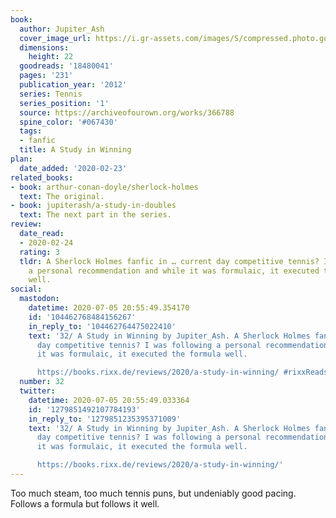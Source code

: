 ```yaml
---
book:
  author: Jupiter_Ash
  cover_image_url: https://i.gr-assets.com/images/S/compressed.photo.goodreads.com/books/1378844687l/18480041._SX98_.jpg
  dimensions:
    height: 22
  goodreads: '18480041'
  pages: '231'
  publication_year: '2012'
  series: Tennis
  series_position: '1'
  source: https://archiveofourown.org/works/366788
  spine_color: '#067430'
  tags:
  - fanfic
  title: A Study in Winning
plan:
  date_added: '2020-02-23'
related_books:
- book: arthur-conan-doyle/sherlock-holmes
  text: The original.
- book: jupiterash/a-study-in-doubles
  text: The next part in the series.
review:
  date_read:
  - 2020-02-24
  rating: 3
  tldr: A Sherlock Holmes fanfic in … current day competitive tennis? I was following
    a personal recommendation and while it was formulaic, it executed the formula
    well.
social:
  mastodon:
    datetime: 2020-07-05 20:55:49.354170
    id: '104462768484156267'
    in_reply_to: '104462764475022410'
    text: '32/ A Study in Winning by Jupiter_Ash. A Sherlock Holmes fanfic in … current
      day competitive tennis? I was following a personal recommendation and while
      it was formulaic, it executed the formula well.

      https://books.rixx.de/reviews/2020/a-study-in-winning/ #rixxReads'
  number: 32
  twitter:
    datetime: 2020-07-05 20:55:49.033364
    id: '1279851492107784193'
    in_reply_to: '1279851235395371009'
    text: '32/ A Study in Winning by Jupiter_Ash. A Sherlock Holmes fanfic in … current
      day competitive tennis? I was following a personal recommendation and while
      it was formulaic, it executed the formula well.

      https://books.rixx.de/reviews/2020/a-study-in-winning/'
---
```


Too much steam, too much tennis puns, but undeniably good pacing. Follows a formula but follows it well.
